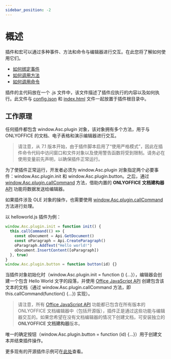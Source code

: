 ```yaml
---
sidebar_position: -2
---
```


# 概述

插件和宏可以通过多种事件、方法和命令与编辑器进行交互。在此您将了解如何使用它们。

- [如何绑定事件](how-to-attach-events.md)
- [如何调用方法](how-to-call-methods.md)
- [如何调用命令](how-to-call-commands.md)

插件的主代码放在一个 .js 文件中，该文件描述了插件应执行的内容以及如何执行。此文件与 [config.json](../../structure/manifest/manifest.md) 和 [index.html](../../structure/entry-point.md) 文件一起放置于插件根目录中。

## 工作原理

任何插件都包含 window.Asc.plugin 对象，该对象拥有多个方法，用于与 ONLYOFFICE 的文档、电子表格和演示编辑器进行交互。

> 请注意，从 7.1 版本开始，由于插件脚本启用了“使用严格模式”，因此在插件命令代码中访问窗口和文件对象以及使用警告函数将受到限制。请务必在使用变量前先声明，以确保插件正常运行。

为了使插件正常运行，开发者必须为 window.Asc.plugin 对象指定两个必要事件：window.Asc.plugin.init 和 window.Asc.plugin.button。之后，通过 [window.Asc.plugin.callCommand](how-to-call-commands.md#callcommand) 方法，借助内置的 **ONLYOFFICE 文档建构器** [API](../../../document-builder/builder-framework/C++/CDocBuilder/ExecuteCommand.md) 功能将数据发送给编辑器。

如果插件涉及 OLE 对象的操作，也需要使用 [window.Asc.plugin.callCommand](how-to-call-commands.md#callcommand) 方法进行处理。

以 helloworld.js 插件为例：

``` ts
window.Asc.plugin.init = function init() {
  this.callCommand(() => {
    const oDocument = Api.GetDocument()
    const oParagraph = Api.CreateParagraph()
    oParagraph.AddText("Hello world!")
    oDocument.InsertContent([oParagraph])
  }, true)
}
window.Asc.plugin.button = function button(id) {}
```

当插件对象初始化时（window.Asc.plugin.init = function () {...}），编辑器会创建一个包含 Hello World 文字的段落，并使用 [Office JavaScript API](../../../office-api/get-started/overview.md) 创建包含该文本的文档（通过 window.Asc.plugin.callCommand 方法，即 this.callCommand(function() {...}) 实现）。

> 请注意，所有 [Office JavaScript API](../../../office-api/get-started/overview.md) 功能都已包含在所有版本的 ONLYOFFICE 文档编辑器中（包括开源版），插件正是通过这些功能与编辑器交互的。如果您希望在没有文档编辑器的情况下创建文档，可安装独立的 **ONLYOFFICE 文档建构器**版本。

唯一的确定按钮（window.Asc.plugin.button = function (id) \{...\}）用于创建文本并结束插件操作。

更多现有的开源插件示例可在[此处](../../samples/plugin-samples/plugin-samples.md)查看。
